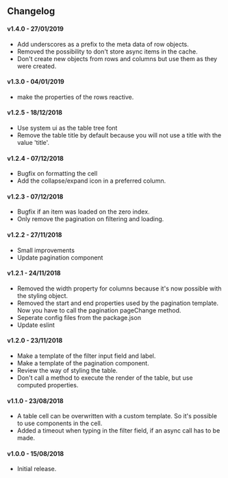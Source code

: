 ## Changelog

#### v1.4.0 - 27/01/2019

- Add underscores as a prefix to the meta data of row objects.
- Removed the possibility to don't store async items in the cache.
- Don't create new objects from rows and columns but use them as they were created.


#### v1.3.0 - 04/01/2019

- make the properties of the rows reactive.

#### v1.2.5 - 18/12/2018

- Use system ui as the table tree font
- Remove the table title by default because you will not use a title with the value 'title'.

#### v1.2.4 - 07/12/2018

- Bugfix on formatting the cell
- Add the collapse/expand icon in a preferred column.

#### v1.2.3 - 07/12/2018

- Bugfix if an item was loaded on the zero index.
- Only remove the pagination on filtering and loading.

#### v1.2.2 - 27/11/2018

- Small improvements
- Update pagination component

#### v1.2.1 - 24/11/2018

- Removed the width property for columns because it's now possible with the styling object.
- Removed the start and end properties used by the pagination template. Now you have to call the pagination pageChange method.
- Seperate config files from the package.json
- Update eslint

#### v1.2.0 - 23/11/2018

- Make a template of the filter input field and label.
- Make a template of the pagination component.
- Review the way of styling the table.
- Don't call a method to execute the render of the table, but use computed properties.

#### v1.1.0 - 23/08/2018

- A table cell can be overwritten with a custom template. So it's possible to use components in the cell.
- Added a timeout when typing in the filter field, if an async call has to be made.

#### v1.0.0 - 15/08/2018

- Initial release.

